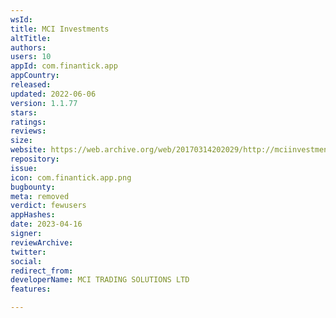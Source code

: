```yaml
---
wsId: 
title: MCI Investments
altTitle: 
authors: 
users: 10
appId: com.finantick.app
appCountry: 
released: 
updated: 2022-06-06
version: 1.1.77
stars: 
ratings: 
reviews: 
size: 
website: https://web.archive.org/web/20170314202029/http://mciinvestments.com
repository: 
issue: 
icon: com.finantick.app.png
bugbounty: 
meta: removed
verdict: fewusers
appHashes: 
date: 2023-04-16
signer: 
reviewArchive: 
twitter: 
social: 
redirect_from: 
developerName: MCI TRADING SOLUTIONS LTD
features: 

---
```


